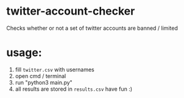# twitter-account-checker
Checks whether or not a set of twitter accounts are banned / limited

# usage:
1. fill `twitter.csv` with usernames
2. open cmd / terminal 
3. run "python3 main.py"
4. all results are stored in `results.csv`
have fun :) 
